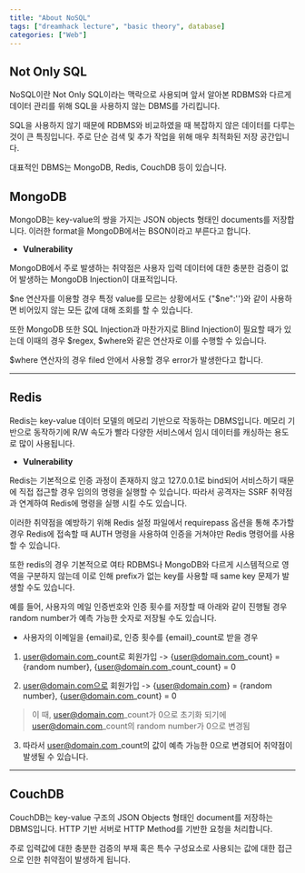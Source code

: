 ```yaml
---
title: "About NoSQL"
tags: ["dreamhack lecture", "basic theory", database]
categories: ["Web"]
---
```


Not Only SQL
------------

NoSQL이란 Not Only SQL이라는 맥락으로 사용되며 앞서 알아본 RDBMS와 다르게 데이터 관리를 위해 SQL을 사용하지 않는 DBMS를 가리킵니다.

SQL을 사용하지 않기 때문에 RDBMS와 비교하였을 때 복잡하지 않은 데이터를 다루는 것이 큰 특징입니다. 주로 단순 검색 및 추가 작업을 위해 매우 최적화된 저장 공간입니다.

대표적인 DBMS는 MongoDB, Redis, CouchDB 등이 있습니다.

## **MongoDB**

MongoDB는 key-value의 쌍을 가지는 JSON objects 형태인 documents를 저장합니다. 이러한 format을 MongoDB에서는 BSON이라고 부른다고 합니다.

- **Vulnerability**

MongoDB에서 주로 발생하는 취약점은 사용자 입력 데이터에 대한 충분한 검증이 없어 발생하는 MongoDB Injection이 대표적입니다.

$ne 연산자를 이용할 경우 특정 value를 모르는 상황에서도 {"$ne":''}와 같이 사용하면 비어있지 않는 모든 값에 대해 조회를 할 수 있습니다.

또한 MongoDB 또한 SQL Injection과 마찬가지로 Blind Injection이 필요할 때가 있는데 이때의 경우 $regex, $where와 같은 연산자로 이를 수행할 수 있습니다.

$where 연산자의 경우 filed 안에서 사용할 경우 error가 발생한다고 합니다.

* * *

## **Redis**

Redis는 key-value 데이터 모델의 메모리 기반으로 작동하는 DBMS입니다. 메모리 기반으로 동작하기에 R/W 속도가 빨라 다양한 서비스에서 임시 데이터를 캐싱하는 용도로 많이 사용됩니다.

- **Vulnerability**

Redis는 기본적으로 인증 과정이 존재하지 않고 127.0.0.1로 bind되어 서비스하기 때문에 직접 접근할 경우 임의의 명령을 실행할 수 있습니다. 따라서 공격자는 SSRF 취약점과 연계하여 Redis에 명령을 실행 시킬 수도 있습니다. 

이러한 취약점을 예방하기 위해 Redis 설정 파일에서 requirepass 옵션을 통해 추가할 경우 Redis에 접속할 때 AUTH 명령을 사용하여 인증을 거쳐야만 Redis 명령어를 사용할 수 있습니다.

또한 redis의 경우 기본적으로 여타 RDBMS나 MongoDB와 다르게 시스템적으로 영역을 구분하지 않는데 이로 인해 prefix가 없는 key를 사용할 때 same key 문제가 발생할 수도 있습니다.

예를 들어, 사용자의 메일 인증번호와 인증 횟수를 저장할 때 아래와 같이 진행될 경우 random number가 예측 가능한 숫자로 저장될 수도 있습니다.

- 사용자의 이메일을 {email}로, 인증 횟수를 {email}\_count로 받을 경우

1. user@domain.com\_count로 회원가입 -> {user@domain.com\_count} = {random number}, {user@domain.com\_count\_count} = 0

2. user@domain.com으로 회원가입 -> {user@domain.com} = {random number}, {user@domain.com\_count} = 0
> 이 때, user@domain.com\_count가 0으로 초기화 되기에 user@domain.com\_count의 random number가 0으로 변경됨

3. 따라서 user@domain.com\_count의 값이 예측 가능한 0으로 변경되어 취약점이 발생될 수 있습니다.

* * *

## **CouchDB**

CouchDB는 key-value 구조의 JSON Objects 형태인 document를 저장하는 DBMS입니다. HTTP 기반 서버로 HTTP Method를 기반한 요청을 처리합니다.

주로 입력값에 대한 충분한 검증의 부재 혹은 특수 구성요소로 사용되는 값에 대한 접근으로 인한 취약점이 발생하게 됩니다.
